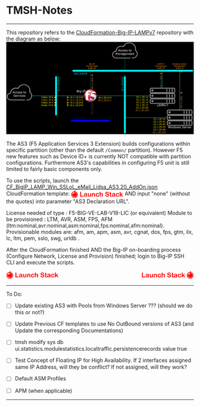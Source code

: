 # TMSH-Notes


***


This repository refers to the [CloudFormation-Big-IP-LAMPv7](https://github.com/gjwdyk/CloudFormation-Big-IP-LAMPv7) repository with the diagram as below:
![Network Diagram](https://raw.githubusercontent.com/gjwdyk/CloudFormation-Big-IP-LAMPv7/master/Figures/LogicalNetworkDiagramWindows.png)

The AS3 (F5 Application Services 3 Extension) builds configurations within specific partition (other than the default `/Common/` partition).
However F5 new features such as Device ID+ is currently NOT compatible with partition configurations.
Furthermore AS3's capabilities in configuring F5 unit is still limited to fairly basic components only.

To use the scripts, launch the [CF_BigIP_LAMP_Win_SSLoL_eMail_Lidsa_AS3.20_AddOn.json](CF_BigIP_LAMP_Win_SSLoL_eMail_Lidsa_AS3.20_AddOn.json) CloudFormation template:
<a href="https://console.aws.amazon.com/cloudformation/home?region=ap-southeast-1#/stacks/new?stackName=BigIP-LAMP-Win&templateURL=https://aws-f5-singapore-hc-demo-bucket-files.s3-ap-southeast-1.amazonaws.com/CF/CF_BigIP_LAMP_Win_SSLoL_eMail_Lidsa_AS3.20_AddOn_Original.json"><img align="center" src="https://github.com/gjwdyk/CloudFormation-Big-IP-LAMPv7/raw/master/Figures/JigokuShoujoLaunchStack.png" width="140" height="22"/></a>
AND input "none" (without the quotes) into parameter "AS3 Declaration URL".

License needed of type : F5-BIG-VE-LAB-V18-LIC (or equivalent)
Module to be provisioned : LTM, AVR, ASM, FPS, AFM (ltm:nominal,avr:nominal,asm:nominal,fps:nominal,afm:nominal). Provisionable modules are: afm, am, apm, asm, avr, cgnat, dos, fps, gtm, ilx, lc, ltm, pem, sslo, swg, urldb .

After the CloudFormation finished AND the Big-IP on-boarding process (Configure Network, License and Provision) finished; login to Big-IP SSH CLI and execute the scripts.




<a href="https://console.aws.amazon.com/cloudformation/home?region=ap-southeast-1#/stacks/new?stackName=BigIP-LAMP-Win&templateURL=https://aws-f5-singapore-hc-demo-bucket-files.s3-ap-southeast-1.amazonaws.com/CF/CF_BigIP_LAMP_Win_SSLoL_eMail_Lidsa_AS3.20_AddOn_Original.json"><img align="right" src="https://github.com/gjwdyk/CloudFormation-Big-IP-LAMPv7/raw/master/Figures/LaunchStackJigokuShoujo.png" width="140" height="22"/></a>
<a href="https://console.aws.amazon.com/cloudformation/home?region=ap-southeast-1#/stacks/new?stackName=BigIP-LAMP-Win&templateURL=https://aws-f5-singapore-hc-demo-bucket-files.s3-ap-southeast-1.amazonaws.com/CF/CF_BigIP_LAMP_Win_SSLoL_eMail_Lidsa_AS3.20_AddOn.json"><img src="https://github.com/gjwdyk/CloudFormation-Big-IP-LAMPv7/raw/master/Figures/JigokuShoujoLaunchStack.png" width="140" height="22"/></a>



***


To Do:

- [ ] Update existing AS3 with Pools from Windows Server ??? (should we do this or not?)
- [ ] Update Previous CF templates to use No OutBound versions of AS3 (and Update the corresponding Documentations)
- [ ] tmsh modify sys db ui.statistics.modulestatistics.localtraffic.persistencerecords value true
- [ ] Test Concept of Floating IP for High Availability. If 2 interfaces assigned same IP Address, will they be conflict? If not assigned, will they work?
- [ ] Default ASM Profiles
- [ ] APM (when applicable)



***


